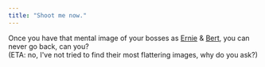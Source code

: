 ```yaml
---
title: "Shoot me now."
---
```


<p>Once you have that mental image of your bosses as <a href="http://www.brains-minds-media.org/Members/soeren/soeren_01s2.jpg">Ernie</a> & <a href="http://www.cczwei.de/images/issues/dr__holger_marten.jpg">Bert</a>, you can never go back, can you?
<br/>
(ETA: no, I've not tried to find their most flattering images, why do you ask?)</p>
